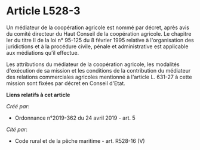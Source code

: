 # Article L528-3

Un médiateur de la coopération agricole est nommé par décret, après avis du comité directeur du Haut Conseil de la
coopération agricole. Le chapitre Ier du titre II de la loi n° 95-125 du 8 février 1995 relative à l'organisation des
juridictions et à la procédure civile, pénale et administrative est applicable aux médiations qu'il effectue.

Les attributions du médiateur de la coopération agricole, les modalités d'exécution de sa mission et les conditions de la
contribution du médiateur des relations commerciales agricoles mentionné à l'article L. 631-27 à cette mission sont fixées
par décret en Conseil d'Etat.

**Liens relatifs à cet article**

_Créé par_:

  - Ordonnance n°2019-362 du 24 avril 2019 - art. 5

_Cité par_:

  - Code rural et de la pêche maritime - art. R528-16 (V)
